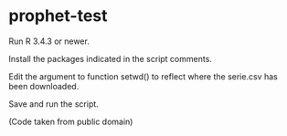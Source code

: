 # prophet-test

Run R 3.4.3 or newer.

Install the packages indicated in the script comments.

Edit the argument to function setwd() to reflect where the serie.csv has been downloaded.

Save and run the script.


(Code taken from public domain)
